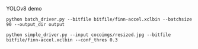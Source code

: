 YOLOv8 demo

```shell
python batch_driver.py --bitfile bitfile/finn-accel.xclbin --batchsize 90 --output_dir output
```

```shell
python simple_driver.py --input cocoimgs/resized.jpg --bitfile bitfile/finn-accel.xclbin --conf_thres 0.3
```